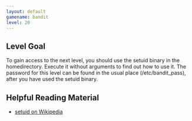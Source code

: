 ```yaml
---
layout: default
gamename: bandit
level: 20
---
```

Level Goal
----------
To gain access to the next level, you should use the setuid binary
in the homedirectory. Execute it without arguments to find out how
to use it. The password for this level can be found in the usual
place (/etc/bandit\_pass), after you have used the setuid binary.

Helpful Reading Material
------------------------
- [setuid on Wikipedia][]

[setuid on Wikipedia]: http://en.wikipedia.org/wiki/Setuid
